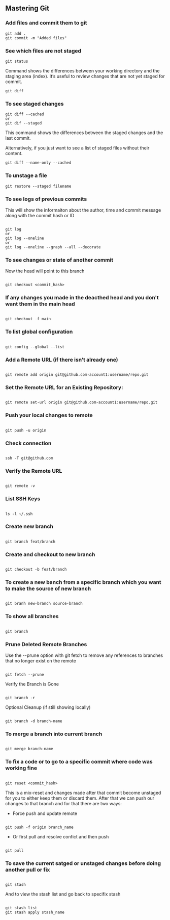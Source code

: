 ## Mastering Git

### Add files and commit them to git

```
git add .
git commit -m "Added files"
```

### See which files are not staged

```
git status
```

Command shows the differences between your working directory and the staging area (index). It’s useful to review changes that are not yet staged for commit.

```
git diff
```

### To see staged changes

```
git diff --cached
or
git dif --staged
```

This command shows the differences between the staged changes and the last commit.

Alternatively, if you just want to see a list of staged files without their content.

```
git diff --name-only --cached
```

### To unstage a file

```
git restore --staged filename
```

### To see logs of previous commits

This will show the informaiton about the author, time and commit message along with the commit hash or ID

```

git log
or
git log --oneline
or
git log --oneline --graph --all --decorate

```

### To see changes or state of another commit

Now the head will point to this branch

```

git checkout <commit_hash>

```

### If any changes you made in the deacthed head and you don't want them in the main head

```

git checkout -f main

```

### To list global configuration

```

git config --global --list

```

### Add a Remote URL (if there isn’t already one)

```

git remote add origin git@github.com-account1:username/repo.git

```

### Set the Remote URL for an Existing Repository:

```

git remote set-url origin git@github.com-account1:username/repo.git

```

### Push your local changes to remote

```

git push -u origin

```

### Check connection

```

ssh -T git@github.com

```

### Verify the Remote URL

```

git remote -v

```

### List SSH Keys

```

ls -l ~/.ssh

```

### Create new branch

```

git branch feat/branch

```

### Create and checkout to new branch

```

git checkout -b feat/branch

```

### To create a new banch from a specific branch which you want to make the source of new branch

```

git branh new-branch source-branch

```

### To show all branches

```

git branch

```

### Prune Deleted Remote Branches

Use the --prune option with git fetch to remove any references to branches that no longer exist on the remote

```

git fetch --prune

```

Verify the Branch is Gone

```

git branch -r

```

Optional Cleanup (if still showing locally)

```

git branch -d branch-name

```

### To merge a branch into current branch

```

git merge branch-name

```

### To fix a code or to go to a specific commit where code was working fine

```

git reset <commit_hash>

```

This is a mix-reset and changes made after that commit become unstaged for you to either keep them or discard them.
After that we can push our changes to that branch and for that there are two ways:

- Force push and update remote

```

git push -f origin branch_name

```

- Or first pull and resolve confict and then push

```

git pull

```

### To save the current satged or unstaged changes before doing another pull or fix

```

git stash

```

And to view the stash list and go back to specifix stash

```

git stash list
git stash apply stash_name

```

```

```
